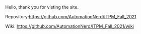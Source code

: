 Hello, thank you for visting the site.

Repository:https://github.com/AutomationNerd/ITPM_Fall_2021





Wiki: https://github.com/AutomationNerd/ITPM_Fall_2021/wiki 




